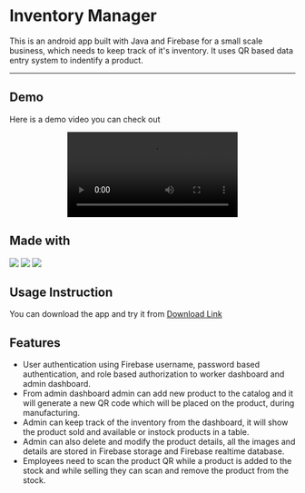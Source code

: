 # Inventory Manager

<p>This is an android app built with Java and Firebase for a small scale business, which needs to keep track of it's inventory. It uses QR based data entry system to indentify a product.</p>

---

## Demo

Here is a demo video you can check out

<div align="center">
  <video src="https://github.com/saibalmaiti/InventoryManager_QR/assets/51844015/d894e26f-fbb2-4899-b25f-34f7609ad0e7"/>
</div>

## Made with
<img src="https://img.shields.io/badge/firebase-ffca28?style=for-the-badge&logo=firebase&logoColor=black"/> <img src="https://img.shields.io/badge/Android-3DDC84?style=for-the-badge&logo=android&logoColor=white"/> <img src="https://img.shields.io/badge/java-%23ED8B00.svg?style=for-the-badge&logo=openjdk&logoColor=white"/>

## Usage Instruction
You can download the app and try it from <a href="https://drive.google.com/file/d/1GoJ3-T2oyhA1bPcSopIs8pEYshA2f94f/view?usp=sharing">Download Link </a>

## Features
- User authentication using Firebase username, password based authentication, and role based authorization to worker dashboard and admin dashboard.
- From admin dashboard admin can add new product to the catalog and it will generate a new QR code which will be placed on the product, during manufacturing.
- Admin can keep track of the inventory from the dashboard, it will show the product sold and available or instock products in a table.
- Admin can also delete and modify the product details, all the images and details are stored in Firebase storage and Firebase realtime database.
- Employees need to scan the product QR while a product is added to the stock and while selling they can scan and remove the product from the stock.


